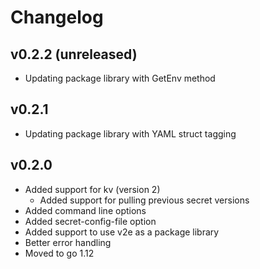 # Changelog

## v0.2.2 (unreleased)
* Updating package library with GetEnv method

## v0.2.1
* Updating package library with YAML struct tagging

## v0.2.0
* Added support for kv (version 2)
  * Added support for pulling previous secret versions
* Added command line options
* Added secret-config-file option
* Added support to use v2e as a package library
* Better error handling
* Moved to go 1.12
